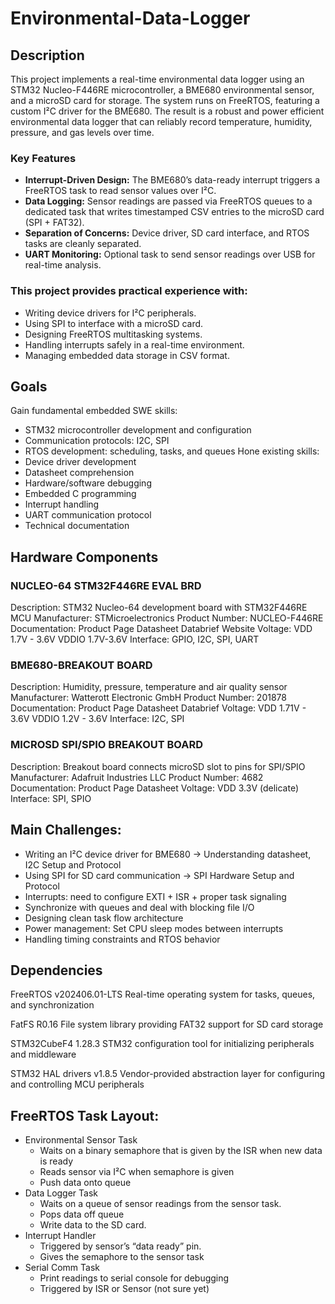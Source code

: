 # Environmental-Data-Logger

## Description
This project implements a real-time environmental data logger using an STM32 Nucleo-F446RE microcontroller, a BME680 environmental sensor, and a microSD card for storage. The system runs on FreeRTOS, featuring a custom I²C driver for the BME680. The result is a robust and power efficient environmental data logger that can reliably record temperature, humidity, pressure, and gas levels over time.

### Key Features
- **Interrupt-Driven Design:** The BME680’s data-ready interrupt triggers a FreeRTOS task to read sensor values over I²C.
- **Data Logging:** Sensor readings are passed via FreeRTOS queues to a dedicated task that writes timestamped CSV entries to the microSD card (SPI + FAT32).
- **Separation of Concerns:** Device driver, SD card interface, and RTOS tasks are cleanly separated.
- **UART Monitoring:** Optional task to send sensor readings over USB for real-time analysis.

### This project provides practical experience with:
- Writing device drivers for I²C peripherals.
- Using SPI to interface with a microSD card.
- Designing FreeRTOS multitasking systems.
- Handling interrupts safely in a real-time environment.
- Managing embedded data storage in CSV format.

## Goals
Gain fundamental embedded SWE skills: 
- STM32 microcontroller development and configuration
- Communication protocols: I2C, SPI
- RTOS development: scheduling, tasks, and queues
Hone existing skills:
- Device driver development
- Datasheet comprehension
- Hardware/software debugging
- Embedded C programming
- Interrupt handling
- UART communication protocol
- Technical documentation

## Hardware Components
### NUCLEO-64 STM32F446RE EVAL BRD
Description:		STM32 Nucleo-64 development board with STM32F446RE MCU
Manufacturer: 	STMicroelectronics
Product Number:	NUCLEO-F446RE
Documentation:	Product Page     Datasheet     Databrief     Website
Voltage:		    VDD 1.7V - 3.6V		VDDIO 1.7V-3.6V
Interface:		  GPIO, I2C, SPI, UART

### BME680-BREAKOUT BOARD
Description:		Humidity, pressure, temperature and air quality sensor
Manufacturer: 	Watterott Electronic GmbH
Product Number:	201878
Documentation:	Product Page     Datasheet     Databrief
Voltage:		    VDD 1.71V - 3.6V	VDDIO 1.2V - 3.6V
Interface:		  I2C, SPI

### MICROSD SPI/SPIO BREAKOUT BOARD
Description:		Breakout board connects microSD slot to pins for SPI/SPIO
Manufacturer: 	Adafruit Industries LLC
Product Number:	4682
Documentation:	Product Page     Datasheet
Voltage:		    VDD 3.3V (delicate)
Interface:		  SPI, SPIO

## Main Challenges:
- Writing an I²C device driver for BME680 -> Understanding datasheet, I2C Setup and Protocol
- Using SPI for SD card communication -> SPI Hardware Setup and Protocol
- Interrupts: need to configure EXTI + ISR + proper task signaling
- Synchronize with queues and deal with blocking file I/O
- Designing clean task flow architecture
- Power management: Set CPU sleep modes between interrupts
- Handling timing constraints and RTOS behavior

##  Dependencies
FreeRTOS v202406.01-LTS
Real-time operating system for tasks, queues, and synchronization

FatFS R0.16
File system library providing FAT32 support for SD card storage

STM32CubeF4 1.28.3
STM32 configuration tool for initializing peripherals and middleware

STM32 HAL drivers v1.8.5
Vendor-provided abstraction layer for configuring and controlling MCU peripherals

##  FreeRTOS Task Layout:
- Environmental Sensor Task
  - Waits on a binary semaphore that is given by the ISR when new data is ready
  - Reads sensor via I²C when semaphore is given
  - Push data onto queue
- Data Logger Task
  - Waits on a queue of sensor readings from the sensor task.
  - Pops data off queue
  - Write data to the SD card.
- Interrupt Handler
  - Triggered by sensor’s “data ready” pin.
  - Gives the semaphore to the sensor task 
- Serial Comm Task
  - Print readings to serial console for debugging
  - Triggered by ISR or Sensor (not sure yet)

